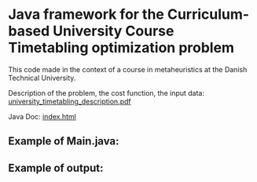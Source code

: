 Java framework for the Curriculum-based University Course Timetabling optimization problem
==========================================================================================

This code made in the context of a course in metaheuristics at the Danish Technical University.

Description of the problem, the cost function, the input data:
[university_timetabling_description.pdf](https://rawgithub.com/elgehelge/university-timetabling/master/university_timetabling_description.pdf)

Java Doc:
[index.html](https://rawgithub.com/elgehelge/university-timetabling/master/java_project/doc/index.html)

Example of Main.java:
---------------------

Example of output:
------------------